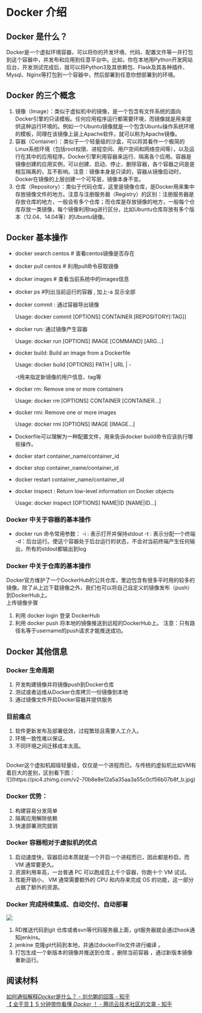 # Docker 介绍
## Docker 是什么？
Docker是一个虚拟环境容器，可以将你的开发环境、代码、配置文件等一并打包到这个容器中，并发布和应用到任意平台中。比如，你在本地用Python开发网站后台，开发测试完成后，就可以将Python3及其依赖包、Flask及其各种插件、Mysql、Nginx等打包到一个容器中，然后部署到任意你想部署到的环境。
## Docker 的三个概念
1. 镜像（Image）：类似于虚拟机中的镜像，是一个包含有文件系统的面向Docker引擎的只读模板。任何应用程序运行都需要环境，而镜像就是用来提供这种运行环境的。例如一个Ubuntu镜像就是一个包含Ubuntu操作系统环境的模板，同理在该镜像上装上Apache软件，就可以称为Apache镜像。
2. 容器（Container）：类似于一个轻量级的沙盒，可以将其看作一个极简的Linux系统环境（包括root权限、进程空间、用户空间和网络空间等），以及运行在其中的应用程序。Docker引擎利用容器来运行、隔离各个应用。容器是镜像创建的应用实例，可以创建、启动、停止、删除容器，各个容器之间是是相互隔离的，互不影响。注意：镜像本身是只读的，容器从镜像启动时，Docker在镜像的上层创建一个可写层，镜像本身不变。
3. 仓库（Repository）：类似于代码仓库，这里是镜像仓库，是Docker用来集中存放镜像文件的地方。注意与注册服务器（Registry）的区别：注册服务器是存放仓库的地方，一般会有多个仓库；而仓库是存放镜像的地方，一般每个仓库存放一类镜像，每个镜像利用tag进行区分，比如Ubuntu仓库存放有多个版本（12.04、14.04等）的Ubuntu镜像。

## Docker 基本操作
* docker search centos    # 查看centos镜像是否存在
* docker pull centos    # 利用pull命令获取镜像
* docker images    # 查看当前系统中的images信息
* docker ps #列出当前运行的容器 , 加上-a 显示全部
* docker commit : 通过容器导出镜像

    Usage:  docker commit [OPTIONS] CONTAINER [REPOSITORY[:TAG]]
* docker run: 通过镜像产生容器
    
    Usage:  docker run [OPTIONS] IMAGE [COMMAND] [ARG...]
* docker build: Build an image from a Dockerfile
    
    Usage:  docker build [OPTIONS] PATH | URL | -
    
    -t用来指定新镜像的用户信息、tag等
* docker rm: Remove one or more containers
        
    Usage:  docker rm [OPTIONS] CONTAINER [CONTAINER...]
* docker rmi: Remove one or more images
        
    Usage:  docker rmi [OPTIONS] IMAGE [IMAGE...]
* Dockerfile可以理解为一种配置文件，用来告诉docker build命令应该执行哪些操作。
* docker start container_name/container_id
* docker stop container_name/container_id
* docker restart container_name/container_id
* docker inspect : Return low-level information on Docker objects
        
    Usage:  docker inspect [OPTIONS] NAME|ID [NAME|ID...]

### Docker 中关于容器的基本操作
* docker run 命令常用参数：
    -i : 表示打开并保持stdout
    -t : 表示分配一个终端
    -d：后台运行。使这个容器处于后台运行的状态，不会对当前终端产生任何输出，所有的stdout都输出到log

### Docker 中关于仓库的基本操作
Docker官方维护了一个DockerHub的公共仓库，里边包含有很多平时用的较多的镜像。除了从上边下载镜像之外，我们也可以将自己自定义的镜像发布（push）到DockerHub上。
<br>
上传镜像步骤
1. 利用 docker login 登录 DockerHub
2. 利用 docker push 将本地的镜像推送到远程的DockerHub上。
    注意：只有路径名等于username的push请求才能推送成功。

## Docker 其他信息
### Docker 生命周期
1. 开发构建镜像并将镜像push到Docker仓库
2. 测试或者运维从Docker仓库拷贝一份镜像到本地
3. 通过镜像文件开启Docker容器并提供服务

### 目前痛点
1. 软件更新发布及部署低效，过程繁琐且需要人工介入。
2. 环境一致性难以保证。
3. 不同环境之间迁移成本太高。
<br>
Docker这个虚拟机超级轻量级，仅仅是一个进程而已。与传统的虚拟机比如VM有着巨大的差别，区别看下图：
<br>
![](https://pic4.zhimg.com/v2-70b8e8e12a5a35aa3a55c0cf56b07b8f_b.jpg)

### Docker 优势：
1. 构建容易分发简单
2. 隔离应用解除依赖
3. 快速部署测完就销 

### Docker 容器相对于虚拟机的优点
1. 启动速度快，容器启动本质就是一个开启一个进程而已，因此都是秒启，而 VM 通常要更久。
2. 资源利用率高，一台普通 PC 可以跑成百上千个容器，你跑十个 VM 试试。
3. 性能开销小， VM 通常需要额外的 CPU 和内存来完成 OS 的功能，这一部分占据了额外的资源。

### Docker 完成持续集成、自动交付、自动部署
![](https://pic3.zhimg.com/v2-e071dd3625a1ec6dc62334bbc8862612_b.jpg)
1. RD推送代码到git 仓库或者svn等代码服务器上面，git服务器就会通过hook通知jenkins。
2. jenkine 克隆git代码到本地，并通过dockerFile文件进行编译 。
3. 打包生成一个新版本的镜像并推送到仓库 ，删除当前容器 ，通过新版本镜像重新运行。



## 阅读材料
[如何通俗解释<em>Docker</em>是什么？ - 刘允鹏的回答 - 知乎](https://www.zhihu.com/question/28300645/answer/67707287) <br>
[【 全干货 】5 分钟带你看懂 <em>Docker</em> ！ - 腾讯云技术社区的文章 - 知乎](https://zhuanlan.zhihu.com/p/30713987)
